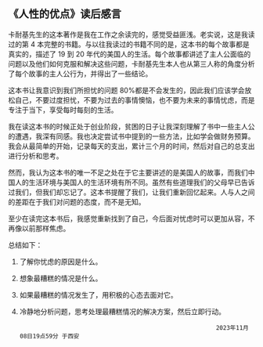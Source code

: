 ## 《人性的优点》读后感言

卡耐基先生的这本著作是我在工作之余读完的，感觉受益匪浅。老实说，这是我读过的第 4 本完整的书籍。与以往我读过的书籍不同的是，这本书的每个故事都是真实的，描述了 19 到 20 年代的美国人的生活。每个故事都讲述了主人公面临的问题以及他们如何克服和解决这些问题，卡耐基先生本人也从第三人称的角度分析了每个故事的主人公行为，并得出了一些结论。

这本书让我意识到我们所担忧的问题 80%都是不会发生的，因此我们应该学会放松自己，不要过度担忧，不要为过去的事情懊恼，也不要为未来的事情忧虑，而是专注于当下，享受每时每刻的生活。

我在读这本书的时候正处于创业阶段，贫困的日子让我深刻理解了书中一些主人公的遭遇，我深有同感。我也决定尝试书中提到的一些方法，比如学会做财务预算。我会从最简单的开始，记录每天的支出，累计三个月的时间，然后对自己的总支出进行分析和思考。

然而，我认为这本书的唯一不足之处在于它主要讲述的是美国人的故事，而我们中国人的生活环境与美国人的生活环境有所不同。虽然有些道理我们的父母早已告诉过我们，但我们却忘记了。这本书提醒了我们，让我们重新回忆起来。人与人之间的差距在于我们对问题的态度，而不是无知。

至少在读完这本书后，我感觉重新找到了自己，今后面对忧虑时可以更加从容，不再像以前那样焦虑。

总结如下：

1.  了解你忧虑的原因是什么。
2.  想象最糟糕的情况是什么。
3.  如果最糟糕的情况发生了，用积极的心态去面对它。
4.  冷静地分析问题，思考处理最糟糕情况的解决方案，然后立即行动。

                                                                2023年11月08日19点59分 于西安
